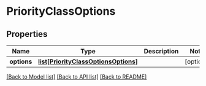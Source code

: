 # PriorityClassOptions

## Properties
Name | Type | Description | Notes
------------ | ------------- | ------------- | -------------
**options** | [**list[PriorityClassOptionsOptions]**](PriorityClassOptionsOptions.md) |  | [optional] 

[[Back to Model list]](../README.md#documentation-for-models) [[Back to API list]](../README.md#documentation-for-api-endpoints) [[Back to README]](../README.md)

